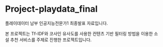 # Project-playdata_final



플레이데이터 남부 인공지능전문가1 최종발표 자료입니다.

본 프로젝트는 Tf-IDF와 코사인 유사도를 사용한 컨텐츠 기반 필터링 방법을 이용한 소설 추천 서비스를 주제로 진행한 프로젝트입니다.
